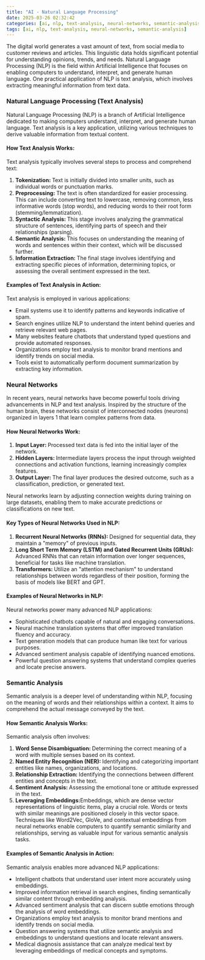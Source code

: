 ```yaml
---
title: "AI - Natural Language Processing"
date: 2025-03-26 02:32:42
categories: [ai, nlp, text-analysis, neural-networks, semantic-analysis]
tags: [ai, nlp, text-analysis, neural-networks, semantic-analysis]
---
```


The digital world generates a vast amount of text, from social media to customer reviews and articles. This linguistic data holds significant potential for understanding opinions, trends, and needs. Natural Language Processing (NLP) is the field within Artificial Intelligence that focuses on enabling computers to understand, interpret, and generate human language. One practical application of NLP is text analysis, which involves extracting meaningful information from text data.

<h3>Natural Language Processing (Text Analysis)</h3>
Natural Language Processing (NLP) is a branch of Artificial Intelligence dedicated to making computers understand, interpret, and generate human language. Text analysis is a key application, utilizing various techniques to derive valuable information from textual content.

<h4>How Text Analysis Works:</h4>
Text analysis typically involves several steps to process and comprehend text:
<ol>
    <li><span style="font-weight: bold;">Tokenization: </span>Text is initially divided into smaller units, such as individual words or punctuation marks.</li>
    <li><span style="font-weight: bold;">Preprocessing: </span>The text is often standardized for easier processing. This can include converting text to lowercase, removing common, less informative words (stop words), and reducing words to their root form (stemming/lemmatization).</li>
    <li><span style="font-weight: bold;">Syntactic Analysis: </span>This stage involves analyzing the grammatical structure of sentences, identifying parts of speech and their relationships (parsing).</li>
    <li><span style="font-weight: bold;">Semantic Analysis: </span>This focuses on understanding the meaning of words and sentences within their context, which will be discussed further.</li>
    <li><span style="font-weight: bold;">Information Extraction: </span>The final stage involves identifying and extracting specific pieces of information, determining topics, or assessing the overall sentiment expressed in the text.</li>
</ol>

<h4>Examples of Text Analysis in Action:</h4>
Text analysis is employed in various applications:
<ul>
    <li>Email systems use it to identify patterns and keywords indicative of spam.</li>
    <li>Search engines utilize NLP to understand the intent behind queries and retrieve relevant web pages.</li>
    <li>Many websites feature chatbots that understand typed questions and provide automated responses.</li>
    <li>Organizations employ text analysis to monitor brand mentions and identify trends on social media.</li>
    <li>Tools exist to automatically perform document summarization by extracting key information.</li>
</ul>

<h3>Neural Networks</h3>
In recent years, neural networks have become powerful tools driving advancements in NLP and text analysis. Inspired by the structure of the human brain, these networks consist of interconnected nodes (neurons) organized in layers 1  that learn complex patterns from data.

<h4>How Neural Networks Work:</h4>
<ol>
    <li><span style="font-weight: bold;">Input Layer: </span>Processed text data is fed into the initial layer of the network.</li>
    <li><span style="font-weight: bold;">Hidden Layers:  </span>Intermediate layers process the input through weighted connections and activation functions, learning increasingly complex features.</li>
    <li><span style="font-weight: bold;">Output Layer:  </span>The final layer produces the desired outcome, such as a classification, prediction, or generated text.</li>
</ol>
Neural networks learn by adjusting connection weights during training on large datasets, enabling them to make accurate predictions or classifications on new text.

<h4>Key Types of Neural Networks Used in NLP:</h4>
<ol>
    <li><span style="font-weight: bold;">Recurrent Neural Networks (RNNs): </span>Designed for sequential data, they maintain a "memory" of previous inputs.</li>
    <li><span style="font-weight: bold;">Long Short Term Memory (LSTM) and Gated Recurrent Units (GRUs):  </span>Advanced RNNs that can retain information over longer sequences, beneficial for tasks like machine translation.</li>
    <li><span style="font-weight: bold;">Transformers:  </span>Utilize an "attention mechanism" to understand relationships between words regardless of their position, forming the basis of models like BERT and GPT.</li>
</ol>

<h4>Examples of Neural Networks in NLP:</h4>
Neural networks power many advanced NLP applications:
<ul>
    <li>Sophisticated chatbots capable of natural and engaging conversations.</li>
    <li>Neural machine translation systems that offer improved translation fluency and accuracy.</li>
    <li>Text generation models that can produce human like text for various purposes.</li>
    <li>Advanced sentiment analysis capable of identifying nuanced emotions.</li>
    <li>Powerful question answering systems that understand complex queries and locate precise answers.</li>
</ul>

<h3>Semantic Analysis</h3>
Semantic analysis is a deeper level of understanding within NLP, focusing on the meaning of words and their relationships within a context. It aims to comprehend the actual message conveyed by the text.

<h4>How Semantic Analysis Works:</h4>
Semantic analysis often involves:
<ol>
    <li><span style="font-weight: bold;">Word Sense Disambiguation:  </span>Determining the correct meaning of a word with multiple senses based on its context.</li>
    <li><span style="font-weight: bold;">Named Entity Recognition (NER): </span>Identifying and categorizing important entities like names, organizations, and locations.</li>
    <li><span style="font-weight: bold;">Relationship Extraction:  </span>Identifying the connections between different entities and concepts in the text.</li>
    <li><span style="font-weight: bold;">Sentiment Analysis:  </span>Assessing the emotional tone or attitude expressed in the text.</li>
    <li><span style="font-weight: bold;">Leveraging Embeddings:</span>Embeddings, which are dense vector representations of linguistic items, play a crucial role. Words or texts with similar meanings are positioned closely in this vector space. Techniques like Word2Vec, GloVe, and contextual embeddings from neural networks enable computers to quantify semantic similarity and relationships, serving as valuable input for various semantic analysis tasks.</li>
</ol>

<h4>Examples of Semantic Analysis in Action:</h4>
Semantic analysis enables more advanced NLP applications:
<ul>
    <li>Intelligent chatbots that understand user intent more accurately using embeddings.</li>
    <li>Improved information retrieval in search engines, finding semantically similar content through embedding analysis.</li>
    <li>Advanced sentiment analysis that can discern subtle emotions through the analysis of word embeddings.</li>
    <li>Organizations employ text analysis to monitor brand mentions and identify trends on social media.</li>
    <li>Question answering systems that utilize semantic analysis and embeddings to understand questions and locate relevant answers.</li>
    <li>Medical diagnosis assistance that can analyze medical text by leveraging embeddings of medical concepts and symptoms.</li>
</ul>

